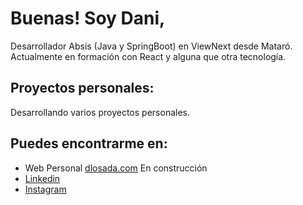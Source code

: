 # Buenas! Soy Dani, 

Desarrollador Absis (Java y SpringBoot) en ViewNext desde Mataró.
Actualmente en formación con React y alguna que otra tecnología. 

## Proyectos personales:

Desarrollando varios proyectos personales.

## Puedes encontrarme en:

- Web Personal [dlosada.com](https://www.dlosada.com) En construcción
- [Linkedin](https://www.linkedin.com/in/danilosada/)
- [Instagram](https://www.instagram.com/docpatch/)

<!--
**LosadaDani/LosadaDani** is a ✨ _special_ ✨ repository because its `README.md` (this file) appears on your GitHub profile.

Here are some ideas to get you started:

- 🔭 I’m currently working on ...
- 🌱 I’m currently learning ...
- 👯 I’m looking to collaborate on ...
- 🤔 I’m looking for help with ...
- 💬 Ask me about ...
- 📫 How to reach me: ...
- 😄 Pronouns: ...
- ⚡ Fun fact: ...
-->
